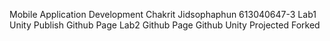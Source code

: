 Mobile Application Development
Chakrit Jidsophaphun 613040647-3
Lab1
Unity Publish
Github Page
Lab2
Github Page
Github Unity Projected Forked
